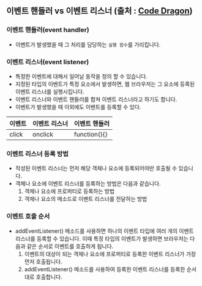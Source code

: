 ## 이벤트 핸들러 vs 이벤트 리스너 (출처 : [Code Dragon](http://codedragon.tistory.com/5743))

### 이벤트 핸들러(event handler)
- 이벤트가 발생했을 때 그 처리를 담당하는 `실행 함수`를 가리킵니다.
 
### 이벤트 리스너(event listener)
* 특정한 이벤트에 대해서 일어날 동작을 정의 할 수 있습니다.
* 지정된 타입의 이벤트가 특정 요소에서 발생하면, 웹 브라우저는 그 요소에 등록된 이벤트 리스너를 실행시킵니다.
* 이벤트 리스너와 이벤트 핸들러를 합쳐 이벤트 리스너라고 하기도 합니다.
* 이벤트가 발생했을 때 이외에도 이벤트를 등록할 수 있다. 
  
|이벤트|이벤트 리스너|이벤트 핸들러|
|:----|:----------|:-----------|
|click|onclick    |function(){}|
 
### 이벤트 리스너 등록 방법
- 작성된 이벤트 리스너는 먼저 해당 객체나 요소에 등록되어야만 호출될 수 있습니다.
- 객체나 요소에 이벤트 리스너를 등록하는 방법은 다음과 같습니다.
  1. 객체나 요소에 프로퍼티로 등록하는 방법
  2. 객체나 요소의 메소드로 이벤트 리스너를 전달하는 방법
 
### 이벤트 호출 순서
- addEventListener() 메소드를 사용하면 하나의 이벤트 타입에 여러 개의 이벤트 리스너를 등록할 수 있습니다.  이때 특정 타입의 이벤트가 발생하면 브라우저는 다음과 같은 순서로 이벤트를 호출하게 됩니다.
  1. 이벤트의 대상이 되는 객체나 요소에 프로퍼티로 등록한 이벤트 리스너가 가장 먼저 호출됩니다.
  2. addEventListener() 메소드를 사용하여 등록한 이벤트 리스너를 등록한 순서대로 호출합니다.